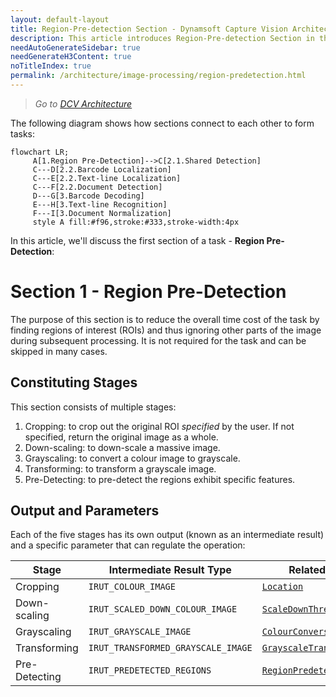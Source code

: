 ```yaml
---
layout: default-layout
title: Region-Pre-detection Section - Dynamsoft Capture Vision Architecture
description: This article introduces Region-Pre-detection Section in the Dynamsoft Capture Vision architecture.
needAutoGenerateSidebar: true
needGenerateH3Content: true
noTitleIndex: true
permalink: /architecture/image-processing/region-predetection.html
---
```


> *Go to [DCV Architecture](../index.md)*

The following diagram shows how sections connect to each other to form tasks:

```mermaid
flowchart LR;
     A[1.Region Pre-Detection]-->C[2.1.Shared Detection]
     C---D[2.2.Barcode Localization]
     C---E[2.2.Text-line Localization]
     C---F[2.2.Document Detection]
     D---G[3.Barcode Decoding]
     E---H[3.Text-line Recognition]
     F---I[3.Document Normalization]
     style A fill:#f96,stroke:#333,stroke-width:4px
```

In this article, we'll discuss the first section of a task - **Region Pre-Detection**:

# Section 1 - Region Pre-Detection

The purpose of this section is to reduce the overall time cost of the task by finding regions of interest (ROIs) and thus ignoring other parts of the image during subsequent processing. It is not required for the task and can be skipped in many cases.

## Constituting Stages

This section consists of multiple stages:

1. Cropping: to crop out the original ROI *specified* by the user. If not specified, return the original image as a whole.
2. Down-scaling: to down-scale a massive image.
3. Grayscaling: to convert a colour image to grayscale.
4. Transforming: to transform a grayscale image.
5. Pre-Detecting: to pre-detect the regions exhibit specific features.

## Output and Parameters

Each of the five stages has its own output (known as an intermediate result) and a specific parameter that can regulate the operation:

| Stage         | Intermediate Result Type           | Related Parameter                                                                                               |
| ------------- | ---------------------------------- | --------------------------------------------------------------------------------------------------------------- |
| Cropping      | `IRUT_COLOUR_IMAGE`                | [`Location`](../../parameters/reference/target-roi-def/location.md)                                             |
| Down-scaling  | `IRUT_SCALED_DOWN_COLOUR_IMAGE`    | [`ScaleDownThreshold`](../../parameters/reference/image-parameter/scale-down-threshold.md)                      |
| Grayscaling   | `IRUT_GRAYSCALE_IMAGE`             | [`ColourConversionModes`](../../parameters/reference/image-parameter/colour-conversion-modes.md)                |
| Transforming  | `IRUT_TRANSFORMED_GRAYSCALE_IMAGE` | [`GrayscaleTransformationModes`](../../parameters/reference/image-parameter/grayscale-transformation-modes.md) |
| Pre-Detecting | `IRUT_PREDETECTED_REGIONS`         | [`RegionPredetectionModes`](../../parameters/reference/image-parameter/region-predetection-modes.md)            |
